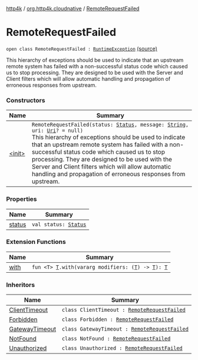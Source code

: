 [http4k](../../index.md) / [org.http4k.cloudnative](../index.md) / [RemoteRequestFailed](./index.md)

# RemoteRequestFailed

`open class RemoteRequestFailed : `[`RuntimeException`](https://kotlinlang.org/api/latest/jvm/stdlib/kotlin/-runtime-exception/index.html) [(source)](https://github.com/http4k/http4k/blob/master/http4k-cloudnative/src/main/kotlin/org/http4k/cloudnative/RemoteRequestFailed.kt#L17)

This hierarchy of exceptions should be used to indicate that an upstream remote system has failed with a
non-successful status code which caused us to stop processing. They are designed to be used with the
Server and Client filters which will allow automatic handling and propagation of erroneous responses from
upstream.

### Constructors

| Name | Summary |
|---|---|
| [&lt;init&gt;](-init-.md) | `RemoteRequestFailed(status: `[`Status`](../../org.http4k.core/-status/index.md)`, message: `[`String`](https://kotlinlang.org/api/latest/jvm/stdlib/kotlin/-string/index.html)`, uri: `[`Uri`](../../org.http4k.core/-uri/index.md)`? = null)`<br>This hierarchy of exceptions should be used to indicate that an upstream remote system has failed with a non-successful status code which caused us to stop processing. They are designed to be used with the Server and Client filters which will allow automatic handling and propagation of erroneous responses from upstream. |

### Properties

| Name | Summary |
|---|---|
| [status](status.md) | `val status: `[`Status`](../../org.http4k.core/-status/index.md) |

### Extension Functions

| Name | Summary |
|---|---|
| [with](../../org.http4k.core/with.md) | `fun <T> `[`T`](../../org.http4k.core/with.md#T)`.with(vararg modifiers: (`[`T`](../../org.http4k.core/with.md#T)`) -> `[`T`](../../org.http4k.core/with.md#T)`): `[`T`](../../org.http4k.core/with.md#T) |

### Inheritors

| Name | Summary |
|---|---|
| [ClientTimeout](../-client-timeout/index.md) | `class ClientTimeout : `[`RemoteRequestFailed`](./index.md) |
| [Forbidden](../-forbidden/index.md) | `class Forbidden : `[`RemoteRequestFailed`](./index.md) |
| [GatewayTimeout](../-gateway-timeout/index.md) | `class GatewayTimeout : `[`RemoteRequestFailed`](./index.md) |
| [NotFound](../-not-found/index.md) | `class NotFound : `[`RemoteRequestFailed`](./index.md) |
| [Unauthorized](../-unauthorized/index.md) | `class Unauthorized : `[`RemoteRequestFailed`](./index.md) |

